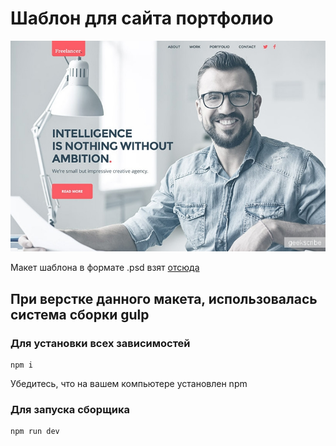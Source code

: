 # Шаблон для сайта портфолио

![](layout/cover.jpg)

Макет шаблона в формате .psd взят [отсюда](https://psd.in.ua/svetlyj-maket-sajta-dlya-portfolio/)

## При верстке данного макета, использовалась система сборки gulp

### Для установки всех зависимостей

    npm i

Убедитесь, что на вашем компьютере установлен npm

### Для запуска сборщика

    npm run dev
